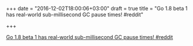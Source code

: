 +++
date = "2016-12-02T18:00:06+03:00"
draft = true
title = "Go 1.8 beta 1 has real-world sub-millisecond GC pause times!  #reddit"

+++

<p><a href="https://t.co/oBrgIPzX2S">Go 1.8 beta 1 has real-world sub-millisecond GC pause times!  #reddit</a></p>
